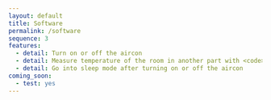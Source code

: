 ```yaml
---
layout: default
title: Software
permalink: /software
sequence: 3
features:
  - detail: Turn on or off the aircon
  - detail: Measure temperature of the room in another part with <code>Si7021</code>
  - detail: Go into sleep mode after turning on or off the aircon
coming_soon:
  - test: yes
---
```

